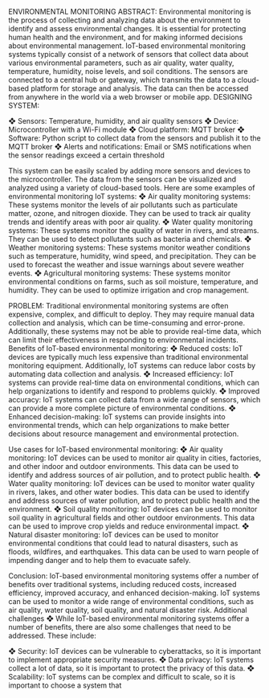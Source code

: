 ENVIRONMENTAL MONITORING
ABSTRACT:
Environmental monitoring is the process of
collecting and analyzing data about the environment to
identify and assess environmental changes. It is essential
for protecting human health and the environment, and for
making informed decisions about environmental
management.
IoT-based environmental monitoring systems
typically consist of a network of sensors that collect data
about various environmental parameters, such as air
quality, water quality, temperature, humidity, noise levels,
and soil conditions. The sensors are connected to a
central hub or gateway, which transmits the data to a
cloud-based platform for storage and analysis. The data
can then be accessed from anywhere in the world via a
web browser or mobile app.
DESIGNING SYSTEM:

❖ Sensors: Temperature, humidity, and air quality sensors
❖ Device: Microcontroller with a Wi-Fi module
❖ Cloud platform: MQTT broker
❖ Software: Python script to collect data from the sensors
and publish it to the MQTT broker
❖ Alerts and notifications: Email or SMS notifications
when the sensor readings exceed a certain threshold

This system can be easily scaled by adding more sensors
and devices to the microcontroller. The data from the
sensors can be visualized and analyzed using a variety of
cloud-based tools.
Here are some examples of environmental monitoring
IoT systems:
❖ Air quality monitoring systems: These systems monitor
the levels of air pollutants such as particulate matter,
ozone, and nitrogen dioxide. They can be used to track air
quality trends and identify areas with poor air quality.
❖ Water quality monitoring systems: These systems monitor
the quality of water in rivers, and streams. They can be
used to detect pollutants such as bacteria and chemicals.
❖ Weather monitoring systems: These systems monitor
weather conditions such as temperature, humidity, wind
speed, and precipitation. They can be used to forecast the
weather and issue warnings about severe weather events.
❖ Agricultural monitoring systems: These systems monitor
environmental conditions on farms, such as soil moisture,
temperature, and humidity. They can be used to optimize
irrigation and crop management.

PROBLEM:
Traditional environmental monitoring systems are often
expensive, complex, and difficult to deploy. They may
require manual data collection and analysis, which can be
time-consuming and error-prone. Additionally, these
systems may not be able to provide real-time data, which
can limit their effectiveness in responding to environmental
incidents.
Benefits of IoT-based environmental monitoring:
❖ Reduced costs: IoT devices are typically much less
expensive than traditional environmental monitoring
equipment. Additionally, IoT systems can reduce labor
costs by automating data collection and analysis.
❖ Increased efficiency: IoT systems can provide real-time
data on environmental conditions, which can help
organizations to identify and respond to problems quickly.
❖ Improved accuracy: IoT systems can collect data from a
wide range of sensors, which can provide a more complete
picture of environmental conditions.
❖ Enhanced decision-making: IoT systems can provide
insights into environmental trends, which can help
organizations to make better decisions about resource
management and environmental protection.

Use cases for IoT-based environmental monitoring:
❖ Air quality monitoring: IoT devices can be used to monitor
air quality in cities, factories, and other indoor and outdoor
environments. This data can be used to identify and address
sources of air pollution, and to protect public health.
❖ Water quality monitoring: IoT devices can be used to
monitor water quality in rivers, lakes, and other water
bodies. This data can be used to identify and address
sources of water pollution, and to protect public health and
the environment.
❖ Soil quality monitoring: IoT devices can be used to monitor
soil quality in agricultural fields and other outdoor
environments. This data can be used to improve crop yields
and reduce environmental impact.
❖ Natural disaster monitoring: IoT devices can be used to
monitor environmental conditions that could lead to natural
disasters, such as floods, wildfires, and earthquakes. This
data can be used to warn people of impending danger and to
help them to evacuate safely.

Conclusion:
IoT-based environmental monitoring systems offer a
number of benefits over traditional systems, including
reduced costs, increased efficiency, improved accuracy, and
enhanced decision-making. IoT systems can be used to
monitor a wide range of environmental conditions, such as
air quality, water quality, soil quality, and natural disaster
risk.
Additional challenges
❖ While IoT-based environmental monitoring systems offer a
number of benefits, there are also some challenges that need
to be addressed. These include:

❖ Security: IoT devices can be vulnerable to cyberattacks, so
it is important to implement appropriate security measures.
❖ Data privacy: IoT systems collect a lot of data, so it is
important to protect the privacy of this data.
❖ Scalability: IoT systems can be complex and difficult to
scale, so it is important to choose a system that 
